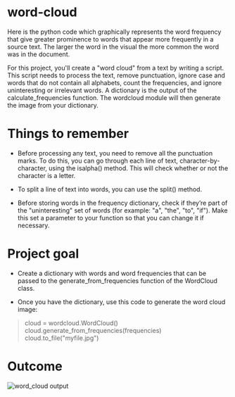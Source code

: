 # word-cloud
Here is the python code which graphically represents the word frequency that give greater prominence to words that appear more frequently in a source text. The larger the word in the visual the more common the word was in the document.

For this project, you'll create a "word cloud" from a text by writing a script. This script needs to process the text, remove punctuation, ignore case and words that do not contain all alphabets, count the frequencies, and ignore uninteresting or irrelevant words. A dictionary is the output of the calculate_frequencies function. The wordcloud module will then generate the image from your dictionary.

<h1>Things to remember</h1>

- Before processing any text, you need to remove all the punctuation marks. To do this, you can go through each line of text, character-by-character, using the isalpha() method. This will check whether or not the character is a letter.

- To split a line of text into words, you can use the split() method.

- Before storing words in the frequency dictionary, check if they’re part of the "uninteresting" set of words (for example: "a", "the", "to", "if"). Make this set a parameter to your function so that you can change it if necessary.

<h1>Project goal</h1>

- Create a dictionary with words and word frequencies that can be passed to the generate_from_frequencies function of the WordCloud class.

- Once you have the dictionary, use this code to generate the word cloud image:
>cloud = wordcloud.WordCloud()
><br>
>cloud.generate_from_frequencies(frequencies)
><br>
>cloud.to_file("myfile.jpg")

<h1>Outcome</h1>

![word_cloud output](https://user-images.githubusercontent.com/70971734/140272507-bd8f7ac1-2880-472e-bdfa-f959a1485c60.png)


  
